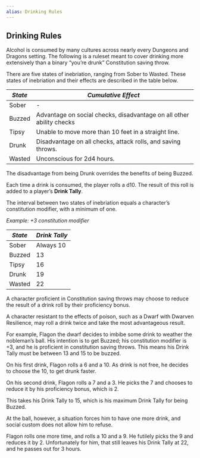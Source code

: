 ```yaml
---
alias: Drinking Rules
---
```


## Drinking Rules

Alcohol is consumed by many cultures across nearly every Dungeons and Dragons setting. The following is a ruleset meant to cover drinking more extensively than a binary “you’re drunk” Constitution saving throw.

There are five states of inebriation, ranging from Sober to Wasted. These states of inebriation and their effects are described in the table below.

| _State_ | _Cumulative_ _Effect_                                                |
| ------- | -------------------------------------------------------------------- |
| Sober   | -                                                                    |
| Buzzed  | Advantage on social checks, disadvantage on all other ability checks |
| Tipsy   | Unable to move more than 10 feet in a straight line.                 |
| Drunk   | Disadvantage on all checks, attack rolls, and saving throws.         |
| Wasted  | Unconscious for 2d4 hours.                                           | 

The disadvantage from being Drunk overrides the benefits of being Buzzed.

Each time a drink is consumed, the player rolls a d10. The result of this roll is added to a player’s **Drink Tally**.

The interval between two states of inebriation equals a character’s constitution modifier, with a minimum of one. 

_Example: +3 constitution modifier_

| _State_ | _Drink Tally_ |
| ------- | ------------- |
| Sober   | Always 10     |
| Buzzed  | 13            |
| Tipsy   | 16            |
| Drunk   | 19            |
| Wasted  | 22            |
A character proficient in Constitution saving throws may choose to reduce the result of a drink roll by their proficiency bonus.

  

A character resistant to the effects of poison, such as a Dwarf with Dwarven Resilience, may roll a drink twice and take the most advantageous result.

For example, Flagon the dwarf decides to imbibe some drink to weather the nobleman’s ball. His intention is to get Buzzed; his constitution modifier is +3, and he is proficient in constitution saving throws. This means his Drink Tally must be between 13 and 15 to be buzzed.

On his first drink, Flagon rolls a 6 and a 10. As drink is not free, he decides to choose the 10, to get drunk faster.

On his second drink, Flagon rolls a 7 and a 3. He picks the 7 and chooses to reduce it by his proficiency bonus, which is 2.

This takes his Drink Tally to 15, which is his maximum Drink Tally for being Buzzed.

At the ball, however, a situation forces him to have one more drink, and social custom does not allow him to refuse.

Flagon rolls one more time, and rolls a 10 and a 9. He futilely picks the 9 and reduces it by 2. Unfortunately for him, that still leaves his Drink Tally at 22, and he passes out for 3 hours.
